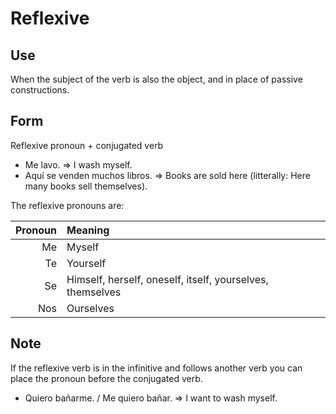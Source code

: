 Reflexive
=========

Use
---
When the subject of the verb is also the object, and in place of passive constructions.

Form
----
Reflexive pronoun + conjugated verb
 - Me lavo. => I wash myself.
 - Aquí se venden muchos libros. => Books are sold here (litterally: Here many books sell themselves).

The reflexive pronouns are:

Pronoun | Meaning
-------:|:-------
     Me | Myself
     Te | Yourself
     Se | Himself, herself, oneself, itself, yourselves, themselves
    Nos | Ourselves

Note
----
If the reflexive verb is in the infinitive and follows another verb you can place the pronoun before the conjugated verb.
 - Quiero bañarme. / Me quiero bañar. => I want to wash myself.
